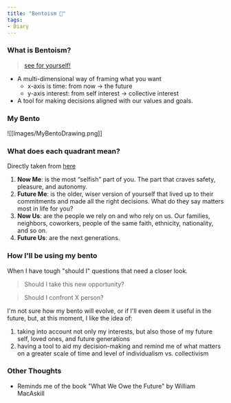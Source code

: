 ```yaml
---
title: "Bentoism 🍱"
tags:
- Diary
---
```

### What is Bentoism? 
> [see for yourself!](https://bentoism.org/)
- A multi-dimensional way of framing what you want
	- x-axis is time: from now -> the future
	- y-axis interest: from self interest -> collective interest
- A tool for making decisions aligned with our values and goals. 

### My Bento
![[Images/MyBentoDrawing.png]]
### What does each quadrant mean? 
Directly taken from [here](https://bentoism.org/2-the-bento-method#18)
1. **Now Me**: is the most “selfish” part of you. The part that craves safety, pleasure, and autonomy.
2. **Future Me**: is the older, wiser version of yourself that lived up to their commitments and made all the right decisions. What do they say matters most in life for you?
3. **Now Us**: are the people we rely on and who rely on us. Our families, neighbors, coworkers, people of the same faith, ethnicity, nationality, and so on.
4. **Future Us**: are the next generations.

### How I'll be using my bento
When I have tough "should I" questions that need a closer look.
> Should I take this new opportunity? 

> Should I confront X person? 

I'm not sure how my bento will evolve, or if I'll even deem it useful in the future, but, at this moment, I like the idea of:
1. taking into account not only my interests, but also those of my future self, loved ones, and future generations
2. having a tool to aid my decision-making and remind me of what matters on a greater scale of time and level of individualism vs. collectivism

### Other Thoughts
- Reminds me of the book "What We Owe the Future" by William MacAskill


